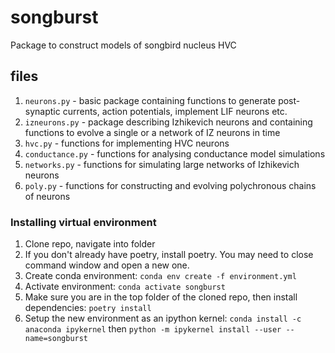 # songburst
Package to construct models of songbird nucleus HVC

## files

1. `neurons.py` - basic package containing functions to generate post-synaptic currents, action potentials, implement LIF neurons etc.
2. `izneurons.py` - package describing Izhikevich neurons and containing functions to evolve a single or a network of IZ neurons in time
3. `hvc.py` - functions for implementing HVC neurons
4. `conductance.py` - functions for analysing conductance model simulations
5. `networks.py` - functions for simulating large networks of Izhikevich neurons
6. `poly.py` - functions for constructing and evolving polychronous chains of neurons

### Installing virtual environment
1. Clone repo, navigate into folder
2. If you don't already have poetry, install poetry. You may need to close command window and open a new one.
3. Create conda environment:
`conda env create -f environment.yml`
4. Activate environment:
`conda activate songburst`
5. Make sure you are in the top folder of the cloned repo, then install dependencies:
`poetry install`
6. Setup the new environment as an ipython kernel:
`conda install -c anaconda ipykernel`
then
`python -m ipykernel install --user --name=songburst`
